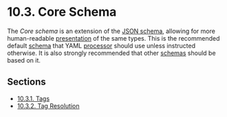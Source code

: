 # 10.3. Core Schema

The *Core schema* is an extension of the [JSON schema](https://yaml.org/spec/1.2.2/#json-schema), allowing for more human-readable [presentation](https://yaml.org/spec/1.2.2/#presentation-stream) of the same types. This is the recommended default [schema](https://yaml.org/spec/1.2.2/#recommended-schemas) that YAML [processor](https://yaml.org/spec/1.2.2/#processes-and-models) should use unless instructed otherwise. It is also strongly recommended that other [schemas](https://yaml.org/spec/1.2.2/#recommended-schemas) should be based on it.

## Sections

- [10.3.1. Tags](core/10.3.1-tags.md)
- [10.3.2. Tag Resolution](core/10.3.2-tag-resolution.md)